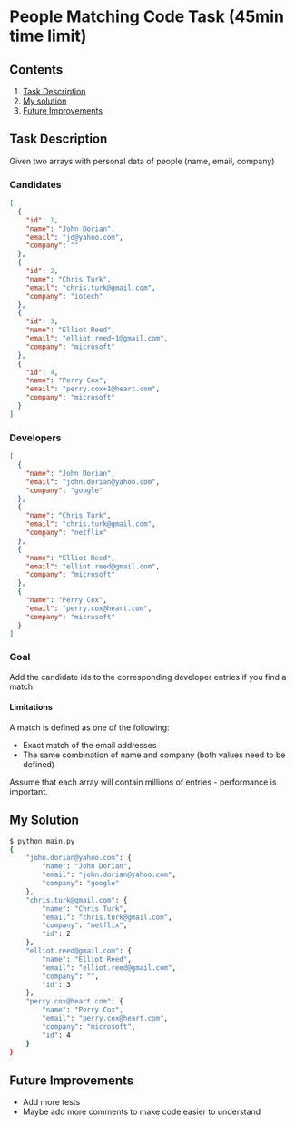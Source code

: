 # People Matching Code Task (45min time limit)

## Contents

1. [Task Description](#task-description)
2. [My solution](#my-solution)
3. [Future Improvements](#future-improvements)

## Task Description

Given two arrays with personal data of people (name, email, company)

### Candidates

```json
[
  {
    "id": 1,
    "name": "John Dorian",
    "email": "jd@yahoo.com",
    "company": ""
  },
  {
    "id": 2,
    "name": "Chris Turk",
    "email": "chris.turk@gmail.com",
    "company": "iotech"
  },
  {
    "id": 3,
    "name": "Elliot Reed",
    "email": "elliot.reed+1@gmail.com",
    "company": "microsoft"
  },
  {
    "id": 4,
    "name": "Perry Cox",
    "email": "perry.cox+1@heart.com",
    "company": "microsoft"
  }
]
```

### Developers

```json
[
  {
    "name": "John Dorian",
    "email": "john.dorian@yahoo.com",
    "company": "google"
  },
  {
    "name": "Chris Turk",
    "email": "chris.turk@gmail.com",
    "company": "netflix"
  },
  {
    "name": "Elliot Reed",
    "email": "elliot.reed@gmail.com",
    "company": "microsoft"
  },
  {
    "name": "Perry Cox",
    "email": "perry.cox@heart.com",
    "company": "microsoft"
  }
]

```

### Goal

Add the candidate ids to the corresponding developer entries if you find a match.

#### Limitations

A match is defined as one of the following:

- Exact match of the email addresses
- The same combination of name and company (both values need to be defined)

Assume that each array will contain millions of entries - performance is important.

## My Solution

```bash
$ python main.py                                               
{                                        
    "john.dorian@yahoo.com": {           
        "name": "John Dorian",           
        "email": "john.dorian@yahoo.com",
        "company": "google"              
    },                                   
    "chris.turk@gmail.com": {            
        "name": "Chris Turk",            
        "email": "chris.turk@gmail.com", 
        "company": "netflix",            
        "id": 2                          
    },                                   
    "elliot.reed@gmail.com": {           
        "name": "Elliot Reed",
        "email": "elliot.reed@gmail.com",
        "company": "",
        "id": 3
    },
    "perry.cox@heart.com": {
        "name": "Perry Cox",
        "email": "perry.cox@heart.com",
        "company": "microsoft",
        "id": 4
    }
}
```

## Future Improvements

- Add more tests
- Maybe add more comments to make code easier to understand